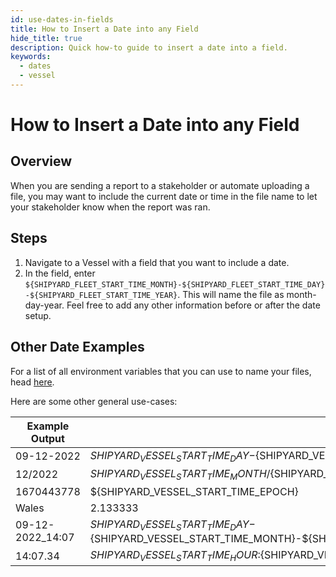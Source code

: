 ```yaml
---
id: use-dates-in-fields
title: How to Insert a Date into any Field
hide_title: true
description: Quick how-to guide to insert a date into a field.
keywords:
  - dates
  - vessel
---
```


# How to Insert a Date into any Field

## Overview

When you are sending a report to a stakeholder or automate uploading a file, you may want to include the current date or time in the file name to let your stakeholder know when the report was ran. 

## Steps

1. Navigate to a Vessel with a field that you want to include a date.
2. In the field, enter `${SHIPYARD_FLEET_START_TIME_MONTH}-${SHIPYARD_FLEET_START_TIME_DAY}-${SHIPYARD_FLEET_START_TIME_YEAR}`. This will name the file as month-day-year. Feel free to add any other information before or after the date setup.

## Other Date Examples
For a list of all environment variables that you can use to name your files, head [here](../../reference/environment-variables/shipyard-environment-variables.md).

Here are some other general use-cases:

| Example Output   | Field Entry                                                                                                                                                                      |
|------------------|----------------------------------------------------------------------------------------------------------------------------------------------------------------------------------|
| 09-12-2022       | ${SHIPYARD_VESSEL_START_TIME_DAY}-${SHIPYARD_VESSEL_START_TIME_MONTH}-${SHIPYARD_VESSEL_START_TIME_YEAR}                                                                         |
| 12/2022          | ${SHIPYARD_VESSEL_START_TIME_MONTH}/${SHIPYARD_VESSEL_START_TIME_YEAR}                                                                                                           |
| 1670443778       | ${SHIPYARD_VESSEL_START_TIME_EPOCH}                                                                                                                                              |
| Wales            | 2.133333                                                                                                                                                                         |
| 09-12-2022_14:07 | ${SHIPYARD_VESSEL_START_TIME_DAY}-${SHIPYARD_VESSEL_START_TIME_MONTH}-${SHIPYARD_VESSEL_START_TIME_YEAR}_${SHIPYARD_VESSEL_START_TIME_HOUR}:${SHIPYARD_VESSEL_START_TIME_MINUTE} |
| 14:07.34         | ${SHIPYARD_VESSEL_START_TIME_HOUR}:${SHIPYARD_VESSEL_START_TIME_MINUTE}.${SHIPYARD_VESSEL_START_TIME_SECOND} 